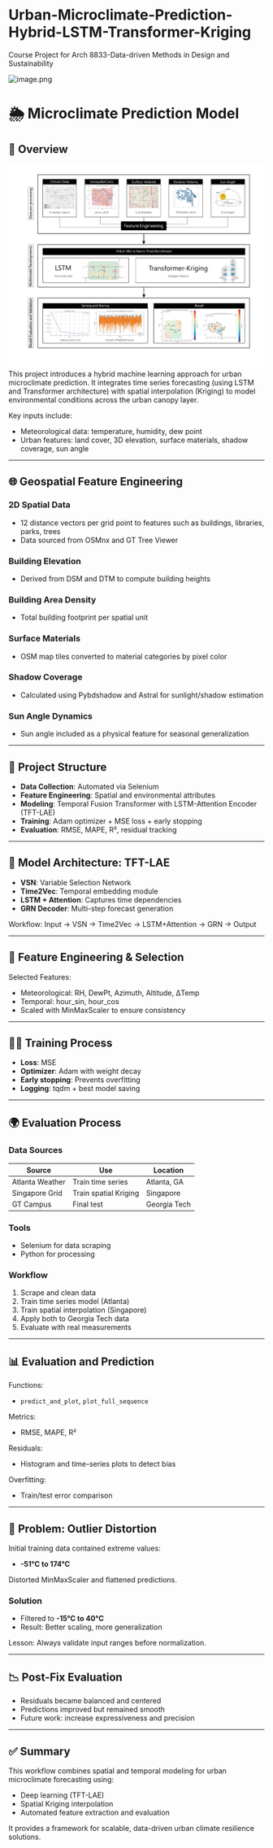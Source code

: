 # Urban-Microclimate-Prediction-Hybrid-LSTM-Transformer-Kriging
Course Project for Arch 8833-Data-driven Methods in Design and Sustainability

![image.png](image.png)


# 🌦️ Microclimate Prediction Model

## 🧭 Overview
![Diagram_1](images/Diagram_1.jpg)
This project introduces a hybrid machine learning approach for urban microclimate prediction. It integrates time series forecasting (using LSTM and Transformer architecture) with spatial interpolation (Kriging) to model environmental conditions across the urban canopy layer.

Key inputs include:
- Meteorological data: temperature, humidity, dew point
- Urban features: land cover, 3D elevation, surface materials, shadow coverage, sun angle

---

## 🌐 Geospatial Feature Engineering

### 2D Spatial Data
- 12 distance vectors per grid point to features such as buildings, libraries, parks, trees
- Data sourced from OSMnx and GT Tree Viewer

### Building Elevation
- Derived from DSM and DTM to compute building heights

### Building Area Density
- Total building footprint per spatial unit

### Surface Materials
- OSM map tiles converted to material categories by pixel color

### Shadow Coverage
- Calculated using Pybdshadow and Astral for sunlight/shadow estimation

### Sun Angle Dynamics
- Sun angle included as a physical feature for seasonal generalization

---

## 📁 Project Structure
- **Data Collection**: Automated via Selenium
- **Feature Engineering**: Spatial and environmental attributes
- **Modeling**: Temporal Fusion Transformer with LSTM-Attention Encoder (TFT-LAE)
- **Training**: Adam optimizer + MSE loss + early stopping
- **Evaluation**: RMSE, MAPE, R², residual tracking

---

## 🧠 Model Architecture: TFT-LAE

- **VSN**: Variable Selection Network
- **Time2Vec**: Temporal embedding module
- **LSTM + Attention**: Captures time dependencies
- **GRN Decoder**: Multi-step forecast generation

Workflow: Input → VSN → Time2Vec → LSTM+Attention → GRN → Output

---

## 🧮 Feature Engineering & Selection

Selected Features:
- Meteorological: RH, DewPt, Azimuth, Altitude, ΔTemp
- Temporal: hour_sin, hour_cos
- Scaled with MinMaxScaler to ensure consistency

---

## 🏋️‍♂️ Training Process
- **Loss**: MSE
- **Optimizer**: Adam with weight decay
- **Early stopping**: Prevents overfitting
- **Logging**: tqdm + best model saving

---

## 🌍 Evaluation Process

### Data Sources
| Source | Use | Location |
|--------|-----|----------|
| Atlanta Weather | Train time series | Atlanta, GA |
| Singapore Grid | Train spatial Kriging | Singapore |
| GT Campus | Final test | Georgia Tech |

### Tools
- Selenium for data scraping
- Python for processing

### Workflow
1. Scrape and clean data
2. Train time series model (Atlanta)
3. Train spatial interpolation (Singapore)
4. Apply both to Georgia Tech data
5. Evaluate with real measurements

---

## 📊 Evaluation and Prediction

Functions:
- `predict_and_plot`, `plot_full_sequence`

Metrics:
- RMSE, MAPE, R²

Residuals:
- Histogram and time-series plots to detect bias

Overfitting:
- Train/test error comparison

---

## 🐞 Problem: Outlier Distortion

Initial training data contained extreme values:
- **-51°C to 174°C**

Distorted MinMaxScaler and flattened predictions.

### Solution
- Filtered to **-15°C to 40°C**
- Result: Better scaling, more generalization

Lesson: Always validate input ranges before normalization.

---

## 📉 Post-Fix Evaluation
- Residuals became balanced and centered
- Predictions improved but remained smooth
- Future work: increase expressiveness and precision

---

## ✅ Summary

This workflow combines spatial and temporal modeling for urban microclimate forecasting using:
- Deep learning (TFT-LAE)
- Spatial Kriging interpolation
- Automated feature extraction and evaluation

It provides a framework for scalable, data-driven urban climate resilience solutions.



